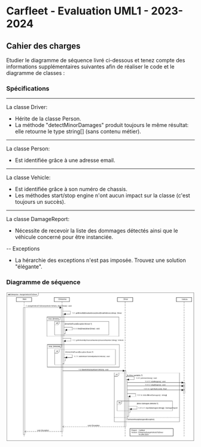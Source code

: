 ﻿# Carfleet - Evaluation UML1 - 2023-2024

## Cahier des charges

Etudier le diagramme de séquence livré ci-dessous et tenez compte des informations supplémentaires suivantes afin de réaliser le code et le diagramme de classes :

### Spécifications
---
La classe Driver:

* Hérite de la classe Person.
* La méthode "detectMinorDamages" produit toujours le même résultat: elle retourne le type string[] (sans contenu métier).

---
La classe Person:

* Est identifiée grâce à une adresse email.

---
La classe Vehicle:

* Est identifiée grâce à son numéro de chassis.
* Les méthodes start/stop engine n'ont aucun impact sur la classe (c'est toujours un succès).

---
La classe DamageReport:

* Nécessite de recevoir la liste des dommages détectés ainsi que le véhicule concerné pour être instanciée.

--
Exceptions

* La hérarchie des exceptions n'est pas imposée. Trouvez une solution "élégante".

### Diagramme de séquence

![SequenceDiagram](./Img/SequenceDiagramSpecs.JPG)